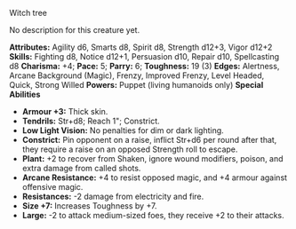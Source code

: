 Witch tree

No description for this creature yet.

**Attributes:** Agility d6, Smarts d8, Spirit d8, Strength d12+3, Vigor
d12+2
**Skills:** Fighting d8, Notice d12+1, Persuasion d10, Repair d10,
Spellcasting d8
**Charisma:** +4; **Pace:** 5; **Parry:** 6; **Toughness:** 19 (3)
**Edges:** Alertness, Arcane Background (Magic), Frenzy, Improved
Frenzy, Level Headed, Quick, Strong Willed
**Powers:** Puppet (living humanoids only)
**Special Abilities**
- **Armour +3:** Thick skin.
- **Tendrils:** Str+d8; Reach 1"; Constrict.
- **Low Light Vision:** No penalties for dim or dark lighting.
- **Constrict:** Pin opponent on a raise, inflict Str+d6 per round after
that, they require a raise on an opposed Strength roll to escape.
- **Plant:** +2 to recover from Shaken, ignore wound modifiers, poison,
and extra damage from called shots.
- **Arcane Resistance:** +4 to resist opposed magic, and +4 armour
against offensive magic.
- **Resistances:** -2 damage from electricity and fire.
- **Size +7:** Increases Toughness by +7.
- **Large:** -2 to attack medium-sized foes, they receive +2 to their
attacks.

